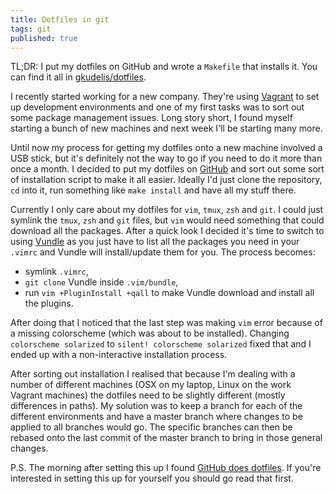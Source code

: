 ```yaml
---
title: Dotfiles in git
tags: git
published: true
---
```


TL;DR: I put my dotfiles on GitHub and wrote a `Makefile` that installs it. You
can find it all in [gkudelis/dotfiles](https://github.com/gkudelis/dotfiles).

I recently started working for a new company. They're using [Vagrant](https://www.vagrantup.com/) to set up
development environments and one of my first tasks was to sort out some package
management issues. Long story short, I found myself starting a bunch of new
machines and next week I'll be starting many more.

Until now my process for getting my dotfiles onto a new machine involved a USB
stick, but it's definitely not the way to go if you need to do it more than
once a month. I decided to put my dotfiles on [GitHub](https://github.com/) and sort out some sort
of installation script to make it all easier. Ideally I'd just clone the
repository, `cd` into it, run something like `make install` and have all
my stuff there.

Currently I only care about my dotfiles for `vim`, `tmux`, `zsh` and `git`. I
could just symlink the `tmux`, `zsh` and `git` files, but `vim` would need something
that could download all the packages. After a quick look I decided it's time
to switch to using [Vundle](https://github.com/VundleVim/Vundle.vim) as you just have to list all the packages you need
in your `.vimrc` and Vundle will install/update them for you. The process becomes:

- symlink `.vimrc`,
- `git clone` Vundle inside `.vim/bundle`,
- run `vim +PluginInstall +qall` to make Vundle download and install all the plugins.

After doing that I noticed that the last step was making `vim` error because of
a missing colorscheme (which was about to be installed). Changing `colorscheme solarized` to
`silent! colorscheme solarized` fixed that and I ended up with a non-interactive
installation process.

After sorting out installation I realised that because I'm dealing with a number
of different machines (OSX on my laptop, Linux on the work Vagrant machines) the
dotfiles need to be slightly different (mostly differences in paths). My
solution was to keep a branch for each of the different environments and have a
master branch where changes to be applied to all branches would go. The
specific branches can then be rebased onto the last commit of the master
branch to bring in those general changes.

P.S. The morning after setting this up I found [GitHub does dotfiles](https://dotfiles.github.io/). If you're
interested in setting this up for yourself you should go read that first.
